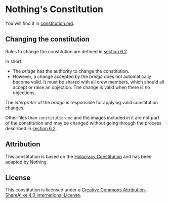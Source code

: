 # Nothing's Constitution

You will find it in [constitution.md](./constitution.md).

## Changing the constitution

Rules to change the constitution are defined in [section 6.2](./constitution.md#62-changes-to-the-constitution).

In short:
- The *bridge* has the authority to change the constitution.
- However, a change accepted by the *bridge* does not automatically become valid. It must be shared with all crew members, which should all accept or raise an objection. The change is valid when there is no objections.

The *interpreter* of the *bridge* is responsible for applying valid constitution changes.

Other files than `constitution.md` and the images included in it are not part of the constitution and may be changed without going through the process described in [section 6.2](./constitution.md#62-changes-to-the-constitution).

## Attribution

This constitution is based on the [Holacracy Constitution](https://www.holacracy.org/constitution) and has been adapted by Nothing.

## License

This constitution is licensed under a [Creative Commons Attribution-ShareAlike 4.0 International License](./LICENSE).
